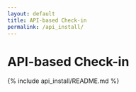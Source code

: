 ```yaml
---
layout: default
title: API-based Check-in
permalink: /api_install/
---
```


# API-based Check-in

{% include api_install/README.md %}
